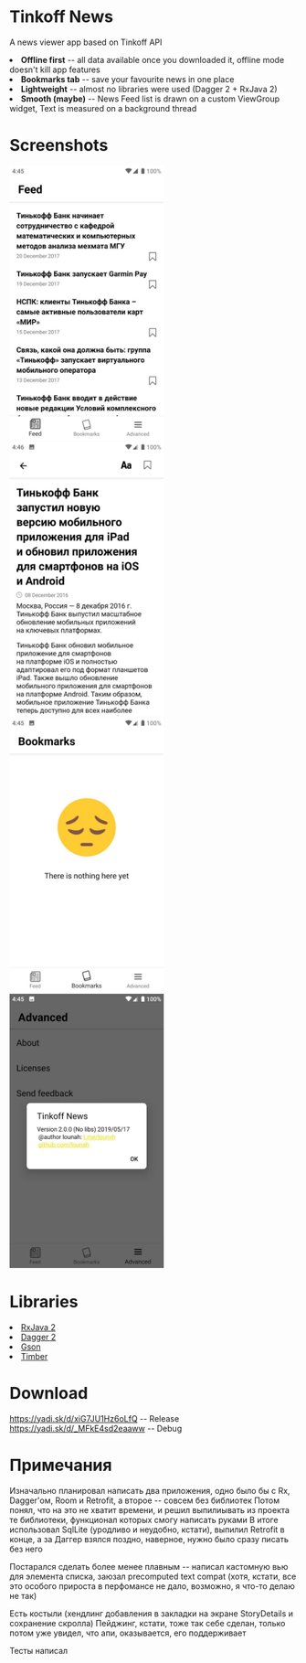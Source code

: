 # Tinkoff News
A news viewer app based on Tinkoff API

<li><strong>Offline first</strong> -- all data available once you downloaded it, offline mode doesn't kill app features</li>
<li><strong>Bookmarks tab</strong> -- save your favourite news in one place</li>
<li><strong>Lightweight</strong> -- almost no libraries were used (Dagger 2 + RxJava 2)</li>
<li><strong>Smooth (maybe)</strong> -- News Feed list is drawn on a custom ViewGroup widget, Text is measured on a background thread</li>

# Screenshots
<p>
<a href="https://github.com/Lounah/TinkoffNews/blob/develop/screenshots/screen_feed.jpg" target="_blank">
  <img src="https://github.com/Lounah/TinkoffNews/blob/develop/screenshots/screen_feed.jpg" width="270" height="480" alt="Screenshot" style="max-width:100%;">
</a>
<a href="https://github.com/Lounah/TinkoffNews/blob/develop/screenshots/screen_story_details.jpg" target="_blank">
  <img src="https://github.com/Lounah/TinkoffNews/blob/develop/screenshots/screen_story_details.jpg" width="270" height="480" alt="Screenshot" style="max-width:100%;">
</a>
<a href="https://github.com/Lounah/TinkoffNews/blob/develop/screenshots/screen_bookmarks.jpg" target="_blank">
  <img src="https://github.com/Lounah/TinkoffNews/blob/develop/screenshots/screen_bookmarks.jpg" width="270" height="480" alt="Screenshot" style="max-width:100%;">
</a>
<a href="https://github.com/Lounah/TinkoffNews/blob/develop/screenshots/screen_advanced.jpg" target="_blank">
  <img src="https://github.com/Lounah/TinkoffNews/blob/develop/screenshots/screen_advanced.jpg" width="270" height="480" alt="Screenshot" style="max-width:100%;">
</a>
</p>

# Libraries
<li> <a href="">RxJava 2</a></li>
<li> <a href="">Dagger 2</a></li>
<li> <a href="">Gson</a></li>
<li> <a href="">Timber</a></li>

# Download
https://yadi.sk/d/xiG7JU1Hz6oLfQ -- Release
https://yadi.sk/d/_MFkE4sd2eaaww -- Debug

# Примечания
Изначально планировал написать два приложения, одно было бы с Rx, Dagger'ом, Room и Retrofit, а второе -- совсем без библиотек
Потом понял, что на это не хватит времени, и решил выпилиывать из проекта те библиотеки, функционал которых смогу написать руками
В итоге использовал SqlLite (уродливо и неудобно, кстати), выпилил Retrofit в конце, а за Даггер взялся поздно, наверное, нужно было сразу
писать без него

Постарался сделать более менее плавным -- написал кастомную вью для элемента списка, заюзал precomputed text compat (хотя, кстати,
все это особого прироста в перфомансе не дало, возможно, я что-то делаю не так)

Есть костыли (хендлинг добавления в закладки на экране StoryDetails и сохранение скролла)
Пейджинг, кстати, тоже так себе сделан, только потом уже увидел, что апи, оказывается, его поддерживает

Тесты написал
